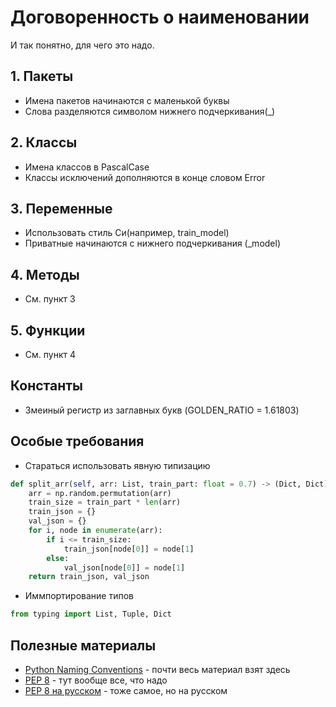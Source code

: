 # Договоренность о наименовании
И так понятно, для чего это надо.

## 1. Пакеты
* Имена пакетов начинаются с маленькой буквы
* Слова разделяются символом нижнего подчеркивания(_)

## 2. Классы
* Имена классов в PascalCase
* Классы исключений дополняются в конце словом Error

## 3. Переменные
* Использовать стиль Си(например, train_model)
* Приватные начинаются с нижнего подчеркивания (_model)

## 4. Методы
* См. пункт 3

## 5. Функции
* См. пункт 4

## Константы
* Змеиный регистр из заглавных букв (GOLDEN_RATIO = 1.61803)

## Особые требования
* Стараться использовать явную типизацию
```python
def split_arr(self, arr: List, train_part: float = 0.7) -> (Dict, Dict):
    arr = np.random.permutation(arr)
    train_size = train_part * len(arr)
    train_json = {}
    val_json = {}
    for i, node in enumerate(arr):
        if i <= train_size:
            train_json[node[0]] = node[1]
        else:
            val_json[node[0]] = node[1]
    return train_json, val_json
```
* Иммпортирование типов
```python
from typing import List, Tuple, Dict
```
## Полезные материалы
* [Python Naming Conventions](https://visualgit.readthedocs.io/en/latest/pages/naming_convention.html) - почти весь материал взят здесь
* [PEP 8](https://www.python.org/dev/peps/pep-0008/) - тут вообще все, что надо
* [PEP 8 на русском](https://pythonworld.ru/osnovy/pep-8-rukovodstvo-po-napisaniyu-koda-na-python.html) - тоже самое, но на русском